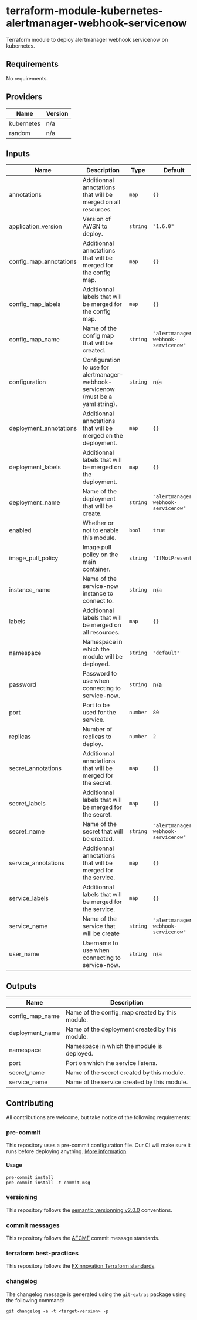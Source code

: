 # terraform-module-kubernetes-alertmanager-webhook-servicenow

Terraform module to deploy alertmanager webhook servicenow on kubernetes.

<!-- BEGINNING OF PRE-COMMIT-TERRAFORM DOCS HOOK -->
## Requirements

No requirements.

## Providers

| Name | Version |
|------|---------|
| kubernetes | n/a |
| random | n/a |

## Inputs

| Name | Description | Type | Default | Required |
|------|-------------|------|---------|:--------:|
| annotations | Additionnal annotations that will be merged on all resources. | `map` | `{}` | no |
| application\_version | Version of AWSN to deploy. | `string` | `"1.6.0"` | no |
| config\_map\_annotations | Additionnal annotations that will be merged for the config map. | `map` | `{}` | no |
| config\_map\_labels | Additionnal labels that will be merged for the config map. | `map` | `{}` | no |
| config\_map\_name | Name of the config map that will be created. | `string` | `"alertmanager-webhook-servicenow"` | no |
| configuration | Configuration to use for alertmanager-webhook-servicenow (must be a yaml string). | `string` | n/a | yes |
| deployment\_annotations | Additionnal annotations that will be merged on the deployment. | `map` | `{}` | no |
| deployment\_labels | Additionnal labels that will be merged on the deployment. | `map` | `{}` | no |
| deployment\_name | Name of the deployment that will be create. | `string` | `"alertmanager-webhook-servicenow"` | no |
| enabled | Whether or not to enable this module. | `bool` | `true` | no |
| image\_pull\_policy | Image pull policy on the main container. | `string` | `"IfNotPresent"` | no |
| instance\_name | Name of the service-now instance to connect to. | `string` | n/a | yes |
| labels | Additionnal labels that will be merged on all resources. | `map` | `{}` | no |
| namespace | Namespace in which the module will be deployed. | `string` | `"default"` | no |
| password | Password to use when connecting to service-now. | `string` | n/a | yes |
| port | Port to be used for the service. | `number` | `80` | no |
| replicas | Number of replicas to deploy. | `number` | `2` | no |
| secret\_annotations | Additionnal annotations that will be merged for the secret. | `map` | `{}` | no |
| secret\_labels | Additionnal labels that will be merged for the secret. | `map` | `{}` | no |
| secret\_name | Name of the secret that will be created. | `string` | `"alertmanager-webhook-servicenow"` | no |
| service\_annotations | Additionnal annotations that will be merged for the service. | `map` | `{}` | no |
| service\_labels | Additionnal labels that will be merged for the service. | `map` | `{}` | no |
| service\_name | Name of the service that will be create | `string` | `"alertmanager-webhook-servicenow"` | no |
| user\_name | Username to use when connecting to service-now. | `string` | n/a | yes |

## Outputs

| Name | Description |
|------|-------------|
| config\_map\_name | Name of the config\_map created by this module. |
| deployment\_name | Name of the deployment created by this module. |
| namespace | Namespace in which the module is deployed. |
| port | Port on which the service listens. |
| secret\_name | Name of the secret created by this module. |
| service\_name | Name of the service created by this module. |

<!-- END OF PRE-COMMIT-TERRAFORM DOCS HOOK -->

## Contributing

All contributions are welcome, but take notice of the following requirements:

### pre-commit
This repository uses a pre-commit configuration file. Our CI will make sure it runs before deploying anything. [More information](https://pre-commit.com/)

#### Usage

```
pre-commit install
pre-commit install -t commit-msg
```

### versioning
This repository follows the [semantic versionning v2.0.0](https://semver.org/) conventions.

### commit messages
This repository follows the [AFCMF](https://dokuportal.fxinnovation.com/dokuwiki/doku.php?id=groups:git#afcmf) commit message standards.

### terraform best-practices
This repository follows the [FXinnovation Terraform standards](https://dokuportal.fxinnovation.com/dokuwiki/doku.php?id=groups:terraform).

### changelog

The changelog message is generated using the `git-extras` package using the following command:
```
git changelog -a -t <target-version> -p
```
